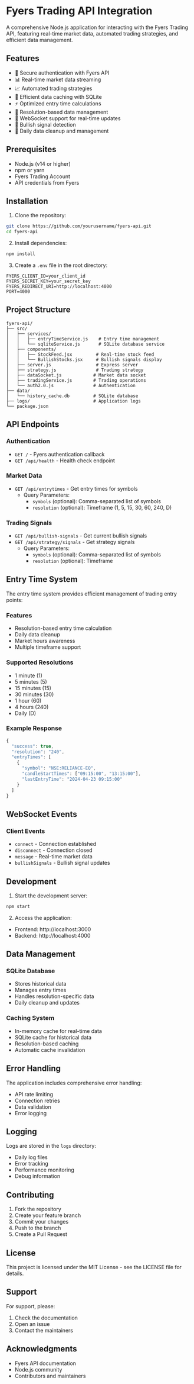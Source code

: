 # Fyers Trading API Integration

A comprehensive Node.js application for interacting with the Fyers Trading API, featuring real-time market data, automated trading strategies, and efficient data management.

## Features

- 🔐 Secure authentication with Fyers API
- 📊 Real-time market data streaming
- 📈 Automated trading strategies
- 💾 Efficient data caching with SQLite
- ⚡ Optimized entry time calculations
- 🔄 Resolution-based data management
- 📱 WebSocket support for real-time updates
- 🎯 Bullish signal detection
- 📅 Daily data cleanup and management

## Prerequisites

- Node.js (v14 or higher)
- npm or yarn
- Fyers Trading Account
- API credentials from Fyers

## Installation

1. Clone the repository:
```bash
git clone https://github.com/yourusername/fyers-api.git
cd fyers-api
```

2. Install dependencies:
```bash
npm install
```

3. Create a `.env` file in the root directory:
```env
FYERS_CLIENT_ID=your_client_id
FYERS_SECRET_KEY=your_secret_key
FYERS_REDIRECT_URI=http://localhost:4000
PORT=4000
```

## Project Structure

```
fyers-api/
├── src/
│   ├── services/
│   │   ├── entryTimeService.js    # Entry time management
│   │   └── sqliteService.js       # SQLite database service
│   ├── components/
│   │   ├── StockFeed.jsx         # Real-time stock feed
│   │   └── BullishStocks.jsx     # Bullish signals display
│   ├── server.js                 # Express server
│   ├── strategy.js               # Trading strategy
│   ├── dataSocket.js            # Market data socket
│   ├── tradingService.js        # Trading operations
│   └── auth2.0.js               # Authentication
├── data/
│   └── history_cache.db         # SQLite database
├── logs/                        # Application logs
└── package.json
```

## API Endpoints

### Authentication
- `GET /` - Fyers authentication callback
- `GET /api/health` - Health check endpoint

### Market Data
- `GET /api/entrytimes` - Get entry times for symbols
  - Query Parameters:
    - `symbols` (optional): Comma-separated list of symbols
    - `resolution` (optional): Timeframe (1, 5, 15, 30, 60, 240, D)

### Trading Signals
- `GET /api/bullish-signals` - Get current bullish signals
- `GET /api/strategy/signals` - Get strategy signals
  - Query Parameters:
    - `symbols` (optional): Comma-separated list of symbols
    - `resolution` (optional): Timeframe

## Entry Time System

The entry time system provides efficient management of trading entry points:

### Features
- Resolution-based entry time calculation
- Daily data cleanup
- Market hours awareness
- Multiple timeframe support

### Supported Resolutions
- 1 minute (1)
- 5 minutes (5)
- 15 minutes (15)
- 30 minutes (30)
- 1 hour (60)
- 4 hours (240)
- Daily (D)

### Example Response
```javascript
{
  "success": true,
  "resolution": "240",
  "entryTimes": [
    {
      "symbol": "NSE:RELIANCE-EQ",
      "candleStartTimes": ["09:15:00", "13:15:00"],
      "lastEntryTime": "2024-04-23 09:15:00"
    }
  ]
}
```

## WebSocket Events

### Client Events
- `connect` - Connection established
- `disconnect` - Connection closed
- `message` - Real-time market data
- `bullishSignals` - Bullish signal updates

## Development

1. Start the development server:
```bash
npm start
```

2. Access the application:
- Frontend: http://localhost:3000
- Backend: http://localhost:4000

## Data Management

### SQLite Database
- Stores historical data
- Manages entry times
- Handles resolution-specific data
- Daily cleanup and updates

### Caching System
- In-memory cache for real-time data
- SQLite cache for historical data
- Resolution-based caching
- Automatic cache invalidation

## Error Handling

The application includes comprehensive error handling:
- API rate limiting
- Connection retries
- Data validation
- Error logging

## Logging

Logs are stored in the `logs` directory:
- Daily log files
- Error tracking
- Performance monitoring
- Debug information

## Contributing

1. Fork the repository
2. Create your feature branch
3. Commit your changes
4. Push to the branch
5. Create a Pull Request

## License

This project is licensed under the MIT License - see the LICENSE file for details.

## Support

For support, please:
1. Check the documentation
2. Open an issue
3. Contact the maintainers

## Acknowledgments

- Fyers API documentation
- Node.js community
- Contributors and maintainers 